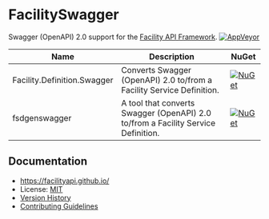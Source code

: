 # FacilitySwagger

Swagger (OpenAPI) 2.0 support for the [Facility API Framework](https://facilityapi.github.io/).
[![AppVeyor](https://img.shields.io/appveyor/ci/ejball/facilityswagger.svg)](https://ci.appveyor.com/project/ejball/facilityswagger)

Name | Description | NuGet
--- | --- | ---
Facility.Definition.Swagger | Converts Swagger (OpenAPI) 2.0 to/from a Facility Service Definition. | [![NuGet](https://img.shields.io/nuget/v/Facility.Definition.Swagger.svg)](https://www.nuget.org/packages/Facility.Definition.Swagger)
fsdgenswagger | A tool that converts Swagger (OpenAPI) 2.0 to/from a Facility Service Definition. | [![NuGet](https://img.shields.io/nuget/v/fsdgenswagger.svg)](https://www.nuget.org/packages/fsdgenswagger)

## Documentation

* https://facilityapi.github.io/
* License: [MIT](LICENSE)
* [Version History](VersionHistory.md)
* [Contributing Guidelines](CONTRIBUTING.md)
